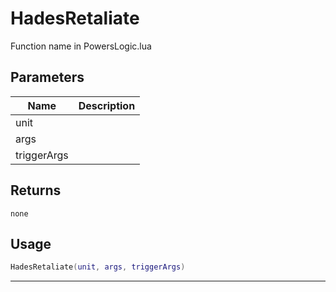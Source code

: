 # HadesRetaliate

Function name in PowersLogic.lua

## Parameters

| Name        | Description |
| ----------- | ----------- |
| unit        |             |
| args        |             |
| triggerArgs |             |

## Returns

`none`

## Usage

```lua
HadesRetaliate(unit, args, triggerArgs)
```

---
